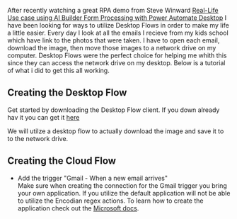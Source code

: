 After recently watching a great RPA demo from Steve Winward [Real-Life Use case using AI Builder Form Processing with Power Automate Desktop](https://www.youtube.com/watch?v=r6f0m1Bn878) I have been looking for ways to utilize Desktop Flows in order to make my life a little easier.  Every day I look at all the emails I recieve from my kids school which have link to the photos that were taken.  I have to open each email, download the image, then move those images to a network drive on my computer.  Desktop Flows were the perfect choice for helping me whith this since they can access the network drive on my desktop.  Below is a tutorial of what i did to get this all working.

## Creating the Desktop Flow
Get started by downloading the Desktop Flow client.  If you down already hav it you can get it [here](https://flow.microsoft.com/en-us/desktop)

We will utilze a desktop flow to actually download the image and save it to to the network drive.




## Creating the Cloud Flow
- Add the trigger "Gmail - When a new email arrives"  
Make sure when creating the connection for the Gmail trigger you bring your own application.  If you utilize the default application will not be able to utilize the Encodian regex actions. To learn how to create the application check out the [Microsoft docs](https://docs.microsoft.com/en-us/connectors/gmail/#creating-an-oauth-client-application-in-google).

